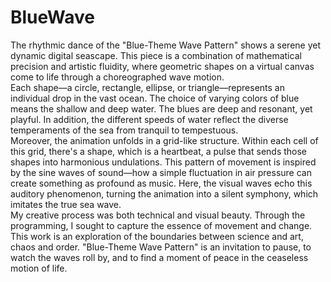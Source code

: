 # BlueWave
The rhythmic dance of the "Blue-Theme Wave Pattern" shows a serene yet dynamic digital seascape. This piece is a combination of mathematical precision and artistic fluidity, where geometric shapes on a virtual canvas come to life through a choreographed wave motion.\
Each shape—a circle, rectangle, ellipse, or triangle—represents an individual drop in the vast ocean. The choice of varying colors of blue means the shallow and deep water. The blues are deep and resonant, yet playful. In addition, the different speeds of water reflect the diverse temperaments of the sea from tranquil to tempestuous.\
Moreover, the animation unfolds in a grid-like structure. Within each cell of this grid, there's a shape, which is a heartbeat, a pulse that sends those shapes into harmonious undulations. This pattern of movement is inspired by the sine waves of sound—how a simple fluctuation in air pressure can create something as profound as music. Here, the visual waves echo this auditory phenomenon, turning the animation into a silent symphony, which imitates the true sea wave.\
My creative process was both technical and visual beauty. Through the programming, I sought to capture the essence of movement and change. This work is an exploration of the boundaries between science and art, chaos and order. "Blue-Theme Wave Pattern" is an invitation to pause, to watch the waves roll by, and to find a moment of peace in the ceaseless motion of life.
